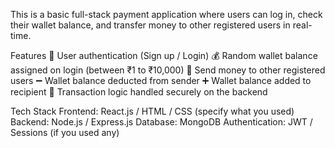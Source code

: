 This is a basic full-stack payment application where users can log in, check their wallet balance, and transfer money to other registered users in real-time.

Features
🧑 User authentication (Sign up / Login)
💰 Random wallet balance assigned on login (between ₹1 to ₹10,000)
🔁 Send money to other registered users
➖ Wallet balance deducted from sender
➕ Wallet balance added to recipient
📜 Transaction logic handled securely on the backend

Tech Stack
Frontend: React.js / HTML / CSS (specify what you used)
Backend: Node.js / Express.js
Database: MongoDB
Authentication: JWT / Sessions (if you used any)
